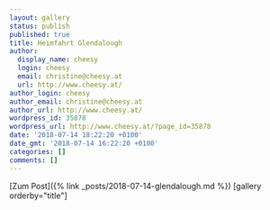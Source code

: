 ```yaml
---
layout: gallery
status: publish
published: true
title: Heimfahrt Glendalough
author:
  display_name: cheesy
  login: cheesy
  email: christine@cheesy.at
  url: http://www.cheesy.at/
author_login: cheesy
author_email: christine@cheesy.at
author_url: http://www.cheesy.at/
wordpress_id: 35878
wordpress_url: http://www.cheesy.at/?page_id=35878
date: '2018-07-14 18:22:20 +0100'
date_gmt: '2018-07-14 16:22:20 +0100'
categories: []
comments: []
---
```


[Zum Post]({% link _posts/2018-07-14-glendalough.md %})
[gallery orderby="title"]
